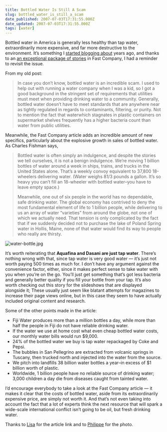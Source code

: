 ```yaml
---
title: Bottled Water Is Still A Scam
slug: bottled_water_is_still_a_scam
date_published: 2007-07-03T17:31:55.000Z
date_updated: 2007-07-03T17:31:55.000Z
tags: [water]
---
```


Bottled water in America is generally less healthy than tap water, extraordinarily more expensive, and far more destructive to the environment. It’s something I [started blogging about](/2003/08/keeping-it-all.html) years ago, and thanks to an [an exceptional package of stories](http://www.fastcompany.com/magazine/117/features-message-in-a-bottle.html) in Fast Company, I had a reminder to revisit the issue.

From my old post:

> In case you don’t know, bottled water is an incredible scam. I used to help out with running a water company when I was a kid, so I got a good background in the stringent set of requirements that utilities must meet when providing drinking water to a community. Generally, bottled water doesn’t have to meet standards that are anywhere near as tightly regulated in regards to contaminants, filtering, or purity. Not to mention the fact that waterwhich stagnates in plastic containers on supermarket shelves frequently has a higher bacteria count than water from public utilities.

Meanwhile, the Fast Company article adds an incredible amount of new specifics, particularly about the explosive growth in sales of bottled water. As Charles Fishman says,

> Bottled water is often simply an indulgence, and despite the stories we tell ourselves, it is not a benign indulgence. We’re moving 1 billion bottles of water around a week in ships, trains, and trucks in the United States alone. That’s a weekly convoy equivalent to 37,800 18-wheelers delivering water. (Water weighs 81/3 pounds a gallon. It’s so heavy you can’t fill an 18-wheeler with bottled water–you have to leave empty space.)
> 
> Meanwhile, one out of six people in the world has no dependable, safe drinking water. The global economy has contrived to deny the most fundamental element of life to 1 billion people, while delivering to us an array of water “varieties” from around the globe, not one of which we actually need. That tension is only complicated by the fact that if we suddenly decided not to purchase the lake of Poland Spring water in Hollis, Maine, none of that water would find its way to people who really are thirsty.

![water-bottle.jpg](https://cdn.glitch.global/034ff067-8128-4744-8807-d19cee4142e7/water-bottle.jpg?v=1714969119748)

It’s worth reiterating that **Aquafina and Dasani are just tap water**. There’s nothing wrong with that, since tap water is very good water — it’s just not worth paying 500 times as much for. I don’t have any argument against the convenience factor, either, since it makes perfect sense to take water with you when you’re on the go. You’ll just get something that’s got less bacteria and generally better quality if you fill your bottle from your tap. It’s also worth checking out this story for the slideshows that are displayed alongside it; These usually just seem like blatant attempts for magazines to increase their page views online, but in this case they seem to have actually included original content and research.

Some of the other points made in the article:

- Fiji Water produces more than a million bottles a day, while more than half the people in Fiji do not have reliable drinking water.
- If the water we use at home cost what even cheap bottled water costs, our monthly water bills would run $9,000.
- 24% of the bottled water we buy is tap water repackaged by Coke and Pepsi.
- The bubbles in San Pellegrino are extracted from volcanic springs in Tuscany, then trucked north and injected into the water from the source.
- We pitch into landfills 38 billion water bottles a year–in excess of $1 billion worth of plastic.
- Worldwide, 1 billion people have no reliable source of drinking water; 3,000 children a day die from diseases caught from tainted water.

I’d encourage everybody to take a look at the Fast Company article — it makes it clear that the costs of bottled water, aside from its extraordinarily expensive price, are simply not worth it. And that’s not even taking into account the fact that a lot of experts think the next resource that will spark a wide-scale international conflict isn’t going to be oil, but fresh drinking water.

Thanks to [Lisa](http://lisa.vox.com/library/post/dont-go-chasing-waterfalls.html) for the article link and to [Philippe](http://www.flickr.com/photos/phitar/65016937/) for the photo.
